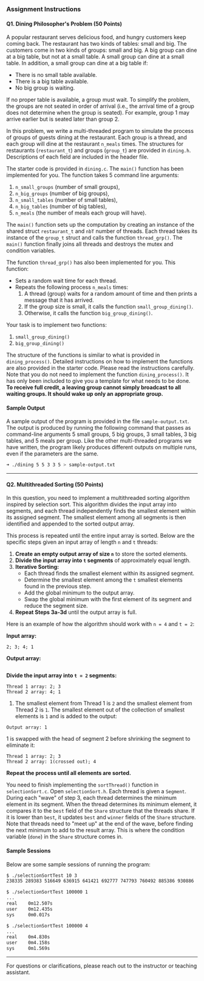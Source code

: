 ### Assignment Instructions

#### Q1. Dining Philosopher's Problem (50 Points)

A popular restaurant serves delicious food, and hungry customers keep coming back. The restaurant has two kinds of tables: small and big. The customers come in two kinds of groups: small and big. A big group can dine at a big table, but not at a small table. A small group can dine at a small table. In addition, a small group can dine at a big table if:
- There is no small table available.
- There is a big table available.
- No big group is waiting.

If no proper table is available, a group must wait. To simplify the problem, the groups are not seated in order of arrival (i.e., the arrival time of a group does not determine when the group is seated). For example, group 1 may arrive earlier but is seated later than group 2.

In this problem, we write a multi-threaded program to simulate the process of groups of guests dining at the restaurant. Each group is a thread, and each group will dine at the restaurant `n_meals` times. The structures for restaurants (`restaurant_t`) and groups (`group_t`) are provided in `dining.h`. Descriptions of each field are included in the header file.

The starter code is provided in `dining.c`. The `main()` function has been implemented for you. The function takes 5 command line arguments:
1. `n_small_groups` (number of small groups),
2. `n_big_groups` (number of big groups),
3. `n_small_tables` (number of small tables),
4. `n_big_tables` (number of big tables),
5. `n_meals` (the number of meals each group will have).

The `main()` function sets up the computation by creating an instance of the shared struct `restaurant_t` and `nbT` number of threads. Each thread takes its instance of the `group_t` struct and calls the function `thread_grp()`. The `main()` function finally joins all threads and destroys the mutex and condition variables.

The function `thread_grp()` has also been implemented for you. This function:
- Sets a random wait time for each thread.
- Repeats the following process `n_meals` times:
  1. A thread (group) waits for a random amount of time and then prints a message that it has arrived.
  2. If the group size is small, it calls the function `small_group_dining()`.
  3. Otherwise, it calls the function `big_group_dining()`.

Your task is to implement two functions:
1. `small_group_dining()`
2. `big_group_dining()`

The structure of the functions is similar to what is provided in `dining_process()`. Detailed instructions on how to implement the functions are also provided in the starter code. Please read the instructions carefully. Note that you do not need to implement the function `dining_process()`. It has only been included to give you a template for what needs to be done. **To receive full credit, a leaving group cannot simply broadcast to all waiting groups. It should wake up only an appropriate group.**

#### Sample Output

A sample output of the program is provided in the file `sample-output.txt`. The output is produced by running the following command that passes as command-line arguments 5 small groups, 5 big groups, 3 small tables, 3 big tables, and 5 meals per group. Like the other multi-threaded programs we have written, the program likely produces different outputs on multiple runs, even if the parameters are the same.

```bash
➜ ./dining 5 5 3 3 5 > sample-output.txt
```

---

#### Q2. Multithreaded Sorting (50 Points)

In this question, you need to implement a multithreaded sorting algorithm inspired by selection sort. This algorithm divides the input array into segments, and each thread independently finds the smallest element within its assigned segment. The smallest element among all segments is then identified and appended to the sorted output array.

This process is repeated until the entire input array is sorted. Below are the specific steps given an input array of length `n` and `t` threads:

1. **Create an empty output array of size `n`** to store the sorted elements.
2. **Divide the input array into `t` segments** of approximately equal length.
3. **Iterative Sorting:**
   - Each thread finds the smallest element within its assigned segment.
   - Determine the smallest element among the `t` smallest elements found in the previous step.
   - Add the global minimum to the output array.
   - Swap the global minimum with the first element of its segment and reduce the segment size.
4. **Repeat Steps 3a-3d** until the output array is full.

Here is an example of how the algorithm should work with `n = 4` and `t = 2`:

**Input array:**
```plaintext
2; 3; 4; 1
```

**Output array:**
```plaintext

```
**Divide the input array into `t = 2` segments:**
```plaintext
Thread 1 array: 2; 3
Thread 2 array: 4; 1
```

1. The smallest element from Thread 1 is `2` and the smallest element from Thread 2 is `1`. The smallest element out of the collection of smallest elements is `1` and is added to the output:
```plaintext
Output array: 1
```
1 is swapped with the head of segment 2 before shrinking the segment to eliminate it:
```plaintext
Thread 1 array: 2; 3
Thread 2 array: 1(crossed out); 4
```

**Repeat the process until all elements are sorted.**

You need to finish implementing the `sortThread()` function in `selectionSort.c`. Open `selectionSort.h`. Each thread is given a `Segment`. During each "wave" of step 3, each thread determines the minimum element in its segment. When the thread determines its minimum element, it compares it to the `best` field of the `Share` structure that the threads share. If it is lower than `best`, it updates `best` and `winner` fields of the `Share` structure. Note that threads need to "meet up" at the end of the wave, before finding the next minimum to add to the result array. This is where the condition variable (`done`) in the `Share` structure comes in.

#### Sample Sessions
Below are some sample sessions of running the program:

```bash
$ ./selectionSortTest 10 3
238335 289383 516649 636915 641421 692777 747793 760492 885386 930886

$ ./selectionSortTest 100000 1
...
real    0m12.507s
user    0m12.435s
sys     0m0.017s

$ ./selectionSortTest 100000 4
...
real    0m4.830s
user    0m4.158s
sys     0m1.569s
```

---

For questions or clarifications, please reach out to the instructor or teaching assistant.
